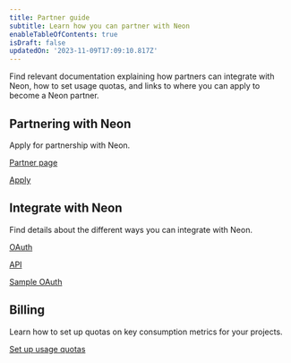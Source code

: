 ```yaml
---
title: Partner guide
subtitle: Learn how you can partner with Neon
enableTableOfContents: true
isDraft: false
updatedOn: '2023-11-09T17:09:10.817Z'
---
```


Find relevant documentation explaining how partners can integrate with Neon, how to set usage quotas, and links to where you can apply to become a Neon partner.

## Partnering with Neon

Apply for partnership with Neon.

<DetailIconCards>

<a href="https://neon.tech/partners" description="Discover the benefits of partnering with Neon for serverless Postgres" icon="handshake">Partner page</a>

<a href="https://neon.tech/partners#partners-apply" description="Request partnership online" icon="todo">Apply</a>

</DetailIconCards>

## Integrate with Neon
Find details about the different ways you can integrate with Neon.

<DetailIconCards>

<a href="/docs/guides/oauth-integration" description="Integrate with Neon using OAuth" icon="check">OAuth</a>

<a href="/docs/reference/api-reference" description="Integrate using the Neon API" icon="transactions">API</a>

<a href="https://neon-experimental.vercel.app/" description="See a sample application using OAuth" icon="lock-landscape">Sample OAuth</a>

</DetailIconCards>

## Billing

Learn how to set up quotas on key consumption metrics for your projects.

<DetailIconCards>

<a href="/docs/guides/partner-billing" description="Use the Neon API to configure consumption quotas for your customers" icon="cheque">Set up usage quotas</a>

</DetailIconCards>
